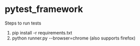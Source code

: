 # pytest_framework

Steps to run tests
1) pip install -r requirements.txt
2) python runner.py --browser=chrome (also supports firefox)
